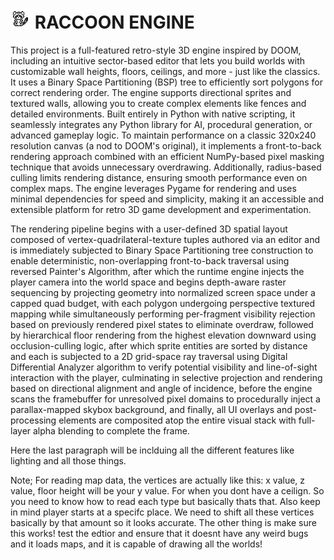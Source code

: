  # ![r](raccoon.png) RACCOON ENGINE

This project is a full-featured retro-style 3D engine inspired by DOOM, including an intuitive sector-based editor that lets you build worlds with customizable wall heights, floors, ceilings, and more - just like the classics. It uses a Binary Space Partitioning (BSP) tree to efficiently sort polygons for correct rendering order. The engine supports directional sprites and textured walls, allowing you to create complex elements like fences and detailed environments. Built entirely in Python with native scripting, it seamlessly integrates any Python library for AI, procedural generation, or advanced gameplay logic. To maintain performance on a classic 320x240 resolution canvas (a nod to DOOM's original), it implements a front-to-back rendering approach combined with an efficient NumPy-based pixel masking technique that avoids unnecessary overdrawing. Additionally, radius-based culling limits rendering distance, ensuring smooth performance even on complex maps. The engine leverages Pygame for rendering and uses minimal dependencies for speed and simplicity, making it an accessible and extensible platform for retro 3D game development and experimentation.

The rendering pipeline begins with a user-defined 3D spatial layout composed of vertex-quadrilateral-texture tuples authored via an editor and is immediately subjected to Binary Space Partitioning tree construction to enable deterministic, non-overlapping front-to-back traversal using reversed Painter's Algorithm, after which the runtime engine injects the player camera into the world space and begins depth-aware raster sequencing by projecting geometry into normalized screen space under a capped quad budget, with each polygon undergoing perspective textured mapping while simultaneously performing per-fragment visibility rejection based on previously rendered pixel states to eliminate overdraw, followed by hierarchical floor rendering from the highest elevation downward using occlusion-culling logic, after which sprite entities are sorted by distance and each is subjected to a 2D grid-space ray traversal using Digital Differential Analyzer algorithm to verify potential visibility and line-of-sight interaction with the player, culminating in selective projection and rendering based on directional alignment and angle of incidence, before the engine scans the framebuffer for unresolved pixel domains to procedurally inject a parallax-mapped skybox background, and finally, all UI overlays and post-processing elements are composited atop the entire visual stack with full-layer alpha blending to complete the frame.

Here the last paragraph will be inclduing all the different features like lighting and all those things.




Note; For reading map data, the vertices are actually like this:
x value, z value, floor height will be your y value. For when you dont have a ceilign. So you need to know how to read each type but basically thats that.
Also keep in mind player starts at a specifc place. We need to shift all these vertices basically by that amount so it looks accurate.
The other thing is make sure this works! test the edtior and ensure that it doesnt have any weird bugs and it loads maps, and it is capable of drawing all the worlds!